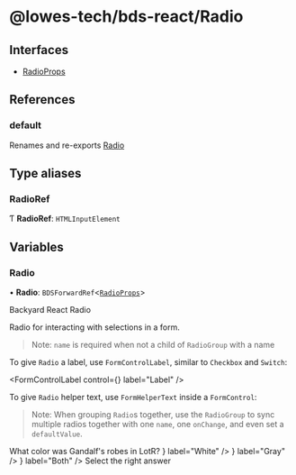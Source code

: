 # @lowes-tech/bds-react/Radio

## Interfaces

- [RadioProps](interfaces/RadioProps.md)

## References

### default

Renames and re-exports [Radio](README.md#radio)

## Type aliases

### RadioRef

Ƭ **RadioRef**: `HTMLInputElement`

## Variables

### Radio

• **Radio**: `BDSForwardRef`<[`RadioProps`](interfaces/RadioProps.md)\>

Backyard React Radio

Radio for interacting with selections in a form.

> Note: `name` is required when not a child of `RadioGroup` with a name

 <Radio id="radio" />

To give `Radio` a label, use `FormControlLabel`, similar to `Checkbox` and `Switch`:

 <FormControlLabel
     control={<Radio id="radio" name="radio" />}
     label="Label"
 />

To give `Radio` helper text, use `FormHelperText` inside a `FormControl`:

> Note: When grouping `Radio`s together, use the `RadioGroup` to sync multiple
> radios together with one `name`, one `onChange`, and even set a `defaultValue`.

 <FormControl>
     <FormHeading>What color was Gandalf's robes in LotR?</FormHeading>
     <RadioGroup
         name="gandalf_robe"
         defaultValue="gray"
     >
         <FormControlLabel
             control={<Radio id="radio_white" value="white" />}
             label="White"
         />
         <FormControlLabel
             control={<Radio id="radio_gray" value="gray" />}
             label="Gray"
         />
         <FormControlLabel
             control={<Radio id="radio_both" value="both" />}
             label="Both"
         />
     </RadioGroup>
     <FormHelperText>Select the right answer</FormHelperText>
 </FormControl>
